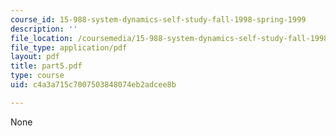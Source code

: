```yaml
---
course_id: 15-988-system-dynamics-self-study-fall-1998-spring-1999
description: ''
file_location: /coursemedia/15-988-system-dynamics-self-study-fall-1998-spring-1999/c4a3a715c7007503848074eb2adcee8b_part5.pdf
file_type: application/pdf
layout: pdf
title: part5.pdf
type: course
uid: c4a3a715c7007503848074eb2adcee8b

---
```

None